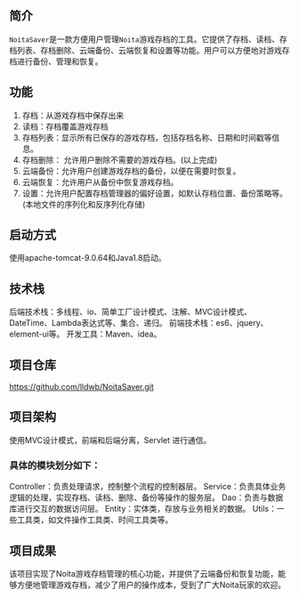 ## 简介
`NoitaSaver`是一款方便用户管理`Noita`游戏存档的工具。它提供了存档、读档、存档列表、存档删除、云端备份、云端恢复和设置等功能。用户可以方便地对游戏存档进行备份、管理和恢复。
## 功能
1. 存档：从游戏存档中保存出来
2. 读档：存档覆盖游戏存档
3. 存档列表：显示所有已保存的游戏存档，包括存档名称、日期和时间戳等信息。
4. 存档删除： 允许用户删除不需要的游戏存档。(以上完成)
5. 云端备份：允许用户创建游戏存档的备份，以便在需要时恢复。
6. 云端恢复：允许用户从备份中恢复游戏存档。
7. 设置：允许用户配置存档管理器的偏好设置，如默认存档位置、备份策略等。(本地文件的序列化和反序列化存储)

## 启动方式
使用apache-tomcat-9.0.64和Java1.8启动。

## 技术栈
后端技术栈：多线程、io、简单工厂设计模式、注解、MVC设计模式、DateTime、Lambda表达式等、集合、递归。
前端技术栈：es6、jquery、element-ui等。
开发工具：Maven、idea。
## 项目仓库
https://github.com/lldwb/NoitaSaver.git

## 项目架构
使用MVC设计模式，前端和后端分离，Servlet 进行通信。
### 具体的模块划分如下：

Controller：负责处理请求，控制整个流程的控制器层。
Service：负责具体业务逻辑的处理，实现存档、读档、删除、备份等操作的服务层。
Dao：负责与数据库进行交互的数据访问层。
Entity：实体类，存放与业务相关的数据。
Utils：一些工具类，如文件操作工具类、时间工具类等。

## 项目成果
该项目实现了Noita游戏存档管理的核心功能，并提供了云端备份和恢复功能，能够方便地管理游戏存档，减少了用户的操作成本，受到了广大Noita玩家的欢迎。